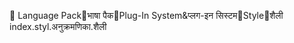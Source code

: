       Language Pack   भाषा पैक   Plug-In System&   प्लग-इन सिस्टम   Style   शैली
   index.styl.   अनुक्रमणिका.शैली